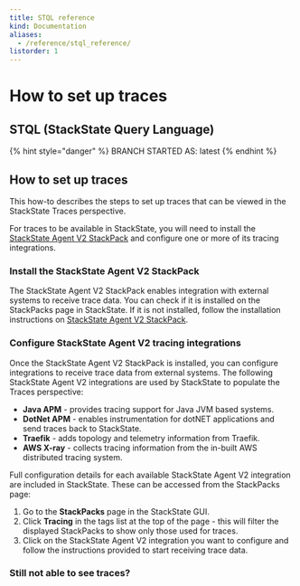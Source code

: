 ```yaml
---
title: STQL reference
kind: Documentation
aliases:
  - /reference/stql_reference/
listorder: 1
---
```


# How to set up traces

## STQL \(StackState Query Language\)

{% hint style="danger" %}
BRANCH STARTED AS: latest
{% endhint %}

## How to set up traces

This how-to describes the steps to set up traces that can be viewed in the StackState Traces perspective.

For traces to be available in StackState, you will need to install the [StackState Agent V2 StackPack](https://github.com/gggina/gitbook-scrapbook/tree/3f305fb1d206aedfa75fc7fecca00bdb565b69f4/stackpacks/integrations/agent/README.md) and configure one or more of its tracing integrations.

### Install the StackState Agent V2 StackPack

The StackState Agent V2 StackPack enables integration with external systems to receive trace data. You can check if it is installed on the StackPacks page in StackState. If it is not installed, follow the installation instructions on [StackState Agent V2 StackPack](https://github.com/gggina/gitbook-scrapbook/tree/3f305fb1d206aedfa75fc7fecca00bdb565b69f4/stackpacks/integrations/agent/README.md).

### Configure StackState Agent V2 tracing integrations

Once the StackState Agent V2 StackPack is installed, you can configure integrations to receive trace data from external systems. The following StackState Agent V2 integrations are used by StackState to populate the Traces perspective:

* **Java APM** - provides tracing support for Java JVM based systems.
* **DotNet APM** - enables instrumentation for dotNET applications and send traces back to StackState.
* **Traefik** - adds topology and telemetry information from Traefik.
* **AWS X-ray** - collects tracing information from the in-built AWS distributed tracing system.

Full configuration details for each available StackState Agent V2 integration are included in StackState. These can be accessed from the StackPacks page:

1. Go to the **StackPacks** page in the StackState GUI.
2. Click **Tracing** in the tags list at the top of the page - this will filter the displayed StackPacks to show only those used for traces.
3. Click on the StackState Agent V2 integration you want to configure and follow the instructions provided to start receiving trace data.

### Still not able to see traces?

